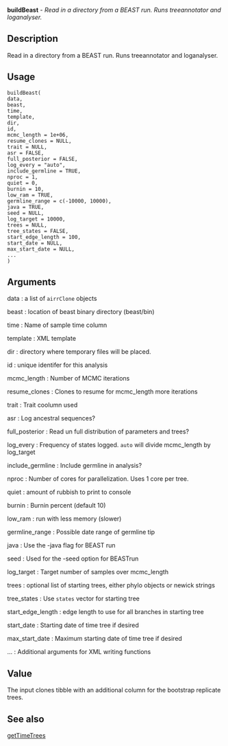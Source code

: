 **buildBeast** - *Read in a directory from a BEAST run. Runs treeannotator and loganalyser.*

Description
--------------------

Read in a directory from a BEAST run. Runs treeannotator and loganalyser.


Usage
--------------------
```
buildBeast(
data,
beast,
time,
template,
dir,
id,
mcmc_length = 1e+06,
resume_clones = NULL,
trait = NULL,
asr = FALSE,
full_posterior = FALSE,
log_every = "auto",
include_germline = TRUE,
nproc = 1,
quiet = 0,
burnin = 10,
low_ram = TRUE,
germline_range = c(-10000, 10000),
java = TRUE,
seed = NULL,
log_target = 10000,
trees = NULL,
tree_states = FALSE,
start_edge_length = 100,
start_date = NULL,
max_start_date = NULL,
...
)
```

Arguments
-------------------

data
:   a list of `airrClone` objects

beast
:   location of beast binary directory (beast/bin)

time
:   Name of sample time column

template
:   XML template

dir
:   directory where temporary files will be placed.

id
:   unique identifer for this analysis

mcmc_length
:   Number of MCMC iterations

resume_clones
:   Clones to resume for mcmc_length more iterations

trait
:   Trait coolumn used

asr
:   Log ancestral sequences?

full_posterior
:   Read un full distribution of parameters and trees?

log_every
:   Frequency of states logged. `auto` will divide mcmc_length by log_target

include_germline
:   Include germline in analysis?

nproc
:   Number of cores for parallelization. Uses 1 core per tree.

quiet
:   amount of rubbish to print to console

burnin
:   Burnin percent (default 10)

low_ram
:   run with less memory (slower)

germline_range
:   Possible date range of germline tip

java
:   Use the -java flag for BEAST run

seed
:   Used for the -seed option for BEASTrun

log_target
:   Target number of samples over mcmc_length

trees
:   optional list of starting trees, either phylo objects or newick strings

tree_states
:   Use `states` vector for starting tree

start_edge_length
:   edge length to use for all branches in starting tree

start_date
:   Starting date of time tree if desired

max_start_date
:   Maximum starting date of time tree if desired

...
:   Additional arguments for XML writing functions




Value
-------------------

The input clones tibble with an additional column for the bootstrap replicate trees.




See also
-------------------

[getTimeTrees](getTimeTrees.md)






